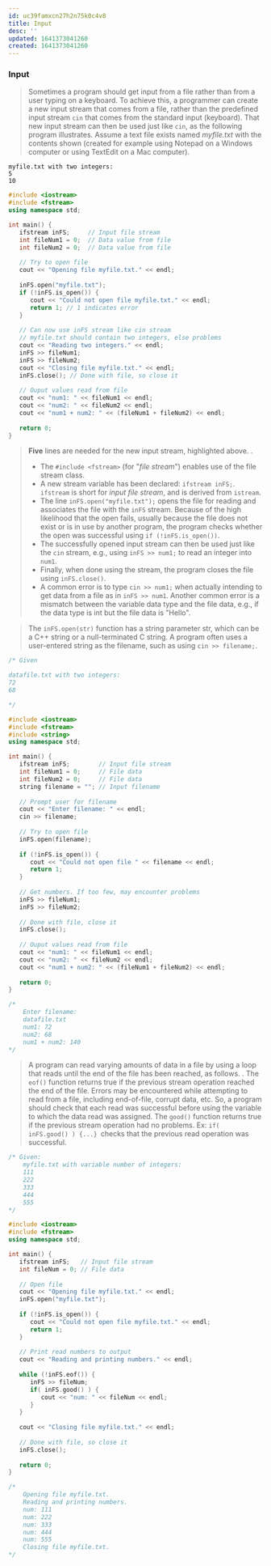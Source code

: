 ```yaml
---
id: uc39famxcn27h2n75k0c4v8
title: Input
desc: ''
updated: 1641373041260
created: 1641373041260
---
```



### Input

> Sometimes a program should get input from a file rather than from a user typing on a keyboard. To achieve this, a programmer can create a new input stream that comes from a file, rather than the predefined input stream `cin` that comes from the standard input (keyboard). That new input stream can then be used just like `cin`, as the following program illustrates. Assume a text file exists named _myfile.txt_ with the contents shown (created for example using Notepad on a Windows computer or using TextEdit on a Mac computer).

```
myfile.txt with two integers:
5
10
```

```cpp
#include <iostream>
#include <fstream>
using namespace std;

int main() {
   ifstream inFS;     // Input file stream
   int fileNum1 = 0;  // Data value from file
   int fileNum2 = 0;  // Data value from file
   
   // Try to open file
   cout << "Opening file myfile.txt." << endl;
   
   inFS.open("myfile.txt");
   if (!inFS.is_open()) {
      cout << "Could not open file myfile.txt." << endl;
      return 1; // 1 indicates error
   }
   
   // Can now use inFS stream like cin stream
   // myfile.txt should contain two integers, else problems
   cout << "Reading two integers." << endl;
   inFS >> fileNum1;
   inFS >> fileNum2;
   cout << "Closing file myfile.txt." << endl;
   inFS.close(); // Done with file, so close it
   
   // Ouput values read from file
   cout << "num1: " << fileNum1 << endl;
   cout << "num2: " << fileNum2 << endl;
   cout << "num1 + num2: " << (fileNum1 + fileNum2) << endl;
   
   return 0;
}
```

> **Five** lines are needed for the new input stream, highlighted above.
> .
>
> - The `#include <fstream>` (for "_file stream_") enables use of the file stream class.
> - A new stream variable has been declared: `ifstream inFS;`. `ifstream` is short for _input file stream_, and is derived from `istream`.
> - The line `inFS.open("myfile.txt");` opens the file for reading and associates the file with the `inFS` stream. Because of the high likelihood that the open fails, usually because the file does not exist or is in use by another program, the program checks whether the open was successful using `if (!inFS.is_open())`.
> - The successfully opened input stream can then be used just like the `cin` stream, e.g., using `inFS >> num1;` to read an integer into `num1`.
> - Finally, when done using the stream, the program closes the file using `inFS.close()`.
> - A common error is to type `cin >> num1;` when actually intending to get data from a file as in `inFS >> num1`. Another common error is a mismatch between the variable data type and the file data, e.g., if the data type is int but the file data is "Hello".

> The `inFS.open(str)` function has a string parameter str, which can be a C++ string or a null-terminated C string. A program often uses a user-entered string as the filename, such as using `cin >> filename;`.

```cpp
/* Given

datafile.txt with two integers:
72
68

*/

#include <iostream>
#include <fstream>
#include <string>
using namespace std;

int main() {
   ifstream inFS;        // Input file stream
   int fileNum1 = 0;     // File data
   int fileNum2 = 0;     // File data
   string filename = ""; // Input filename
   
   // Prompt user for filename
   cout << "Enter filename: " << endl;
   cin >> filename;
   
   // Try to open file
   inFS.open(filename);
   
   if (!inFS.is_open()) {
      cout << "Could not open file " << filename << endl;
      return 1;
   }
   
   // Get numbers. If too few, may encounter problems
   inFS >> fileNum1;
   inFS >> fileNum2;
   
   // Done with file, close it
   inFS.close();
   
   // Ouput values read from file
   cout << "num1: " << fileNum1 << endl;
   cout << "num2: " << fileNum2 << endl;
   cout << "num1 + num2: " << (fileNum1 + fileNum2) << endl;
   
   return 0;
}

/*
	Enter filename: 
	datafile.txt
	num1: 72
	num2: 68
	num1 + num2: 140
*/
```

> A program can read varying amounts of data in a file by using a loop that reads until the end of the file has been reached, as follows.
> .
> The `eof()` function returns true if the previous stream operation reached the end of the file. Errors may be encountered while attempting to read from a file, including end-of-file, corrupt data, etc. So, a program should check that each read was successful before using the variable to which the data read was assigned. The `good()` function returns true if the previous stream operation had no problems. Ex:  `if( inFS.good() ) {...} `checks that the previous read operation was successful.

```cpp
/* Given:
	myfile.txt with variable number of integers:
	111
	222
	333
	444
	555
*/

#include <iostream>
#include <fstream>
using namespace std;

int main() {
   ifstream inFS;   // Input file stream
   int fileNum = 0; // File data
   
   // Open file
   cout << "Opening file myfile.txt." << endl;
   inFS.open("myfile.txt");
   
   if (!inFS.is_open()) {
      cout << "Could not open file myfile.txt." << endl;      
      return 1;
   }
   
   // Print read numbers to output
   cout << "Reading and printing numbers." << endl;
   
   while (!inFS.eof()) {
      inFS >> fileNum;
      if( inFS.good() ) {
         cout << "num: " << fileNum << endl;
      }
   }
   
   cout << "Closing file myfile.txt." << endl;
   
   // Done with file, so close it
   inFS.close();
   
   return 0;
}

/*
	Opening file myfile.txt.
	Reading and printing numbers.
	num: 111
	num: 222
	num: 333
	num: 444
	num: 555
	Closing file myfile.txt.
*/
```
